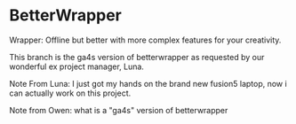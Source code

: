 # BetterWrapper
Wrapper: Offline but better with more complex features for your creativity.

This branch is the ga4s version of betterwrapper as requested by our wonderful ex project manager, Luna.

Note From Luna: I just got my hands on the brand new fusion5 laptop, now i can actually work on this project.

Note from Owen: what is a "ga4s" version of betterwrapper
